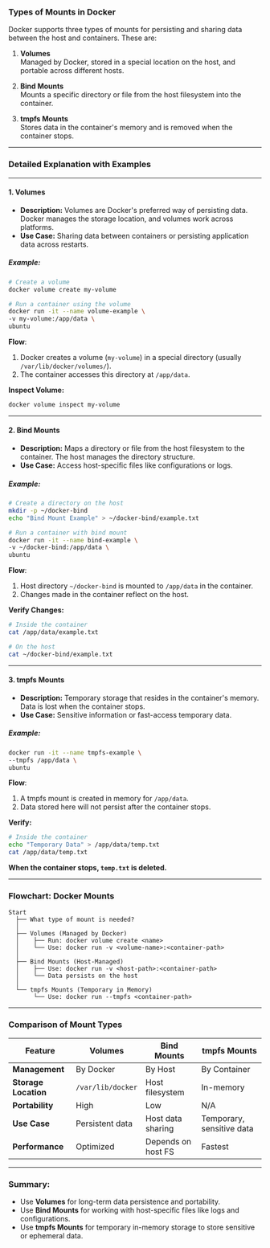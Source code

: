 ### Types of Mounts in Docker

Docker supports three types of mounts for persisting and sharing data between the host and containers. These are:

1. **Volumes**  
   Managed by Docker, stored in a special location on the host, and portable across different hosts.

2. **Bind Mounts**  
   Mounts a specific directory or file from the host filesystem into the container.

3. **tmpfs Mounts**  
   Stores data in the container's memory and is removed when the container stops.

---

### Detailed Explanation with Examples

---

#### 1. **Volumes**

- **Description:** Volumes are Docker's preferred way of persisting data. Docker manages the storage location, and volumes work across platforms.
- **Use Case:** Sharing data between containers or persisting application data across restarts.

##### Example:
```bash
# Create a volume
docker volume create my-volume

# Run a container using the volume
docker run -it --name volume-example \
-v my-volume:/app/data \
ubuntu
```

**Flow**: 
1. Docker creates a volume (`my-volume`) in a special directory (usually `/var/lib/docker/volumes/`).
2. The container accesses this directory at `/app/data`.

**Inspect Volume:**
```bash
docker volume inspect my-volume
```

---

#### 2. **Bind Mounts**

- **Description:** Maps a directory or file from the host filesystem to the container. The host manages the directory structure.
- **Use Case:** Access host-specific files like configurations or logs.

##### Example:
```bash
# Create a directory on the host
mkdir -p ~/docker-bind
echo "Bind Mount Example" > ~/docker-bind/example.txt

# Run a container with bind mount
docker run -it --name bind-example \
-v ~/docker-bind:/app/data \
ubuntu
```

**Flow**:
1. Host directory `~/docker-bind` is mounted to `/app/data` in the container.
2. Changes made in the container reflect on the host.

**Verify Changes:**
```bash
# Inside the container
cat /app/data/example.txt

# On the host
cat ~/docker-bind/example.txt
```

---

#### 3. **tmpfs Mounts**

- **Description:** Temporary storage that resides in the container's memory. Data is lost when the container stops.
- **Use Case:** Sensitive information or fast-access temporary data.

##### Example:
```bash
docker run -it --name tmpfs-example \
--tmpfs /app/data \
ubuntu
```

**Flow**:
1. A tmpfs mount is created in memory for `/app/data`.
2. Data stored here will not persist after the container stops.

**Verify:**
```bash
# Inside the container
echo "Temporary Data" > /app/data/temp.txt
cat /app/data/temp.txt
```

**When the container stops, `temp.txt` is deleted.**

---

### Flowchart: Docker Mounts

```plaintext
Start
  ├── What type of mount is needed?
  │
  ├── Volumes (Managed by Docker)
  │    ├── Run: docker volume create <name>
  │    └── Use: docker run -v <volume-name>:<container-path>
  │
  ├── Bind Mounts (Host-Managed)
  │    ├── Use: docker run -v <host-path>:<container-path>
  │    └── Data persists on the host
  │
  └── tmpfs Mounts (Temporary in Memory)
       └── Use: docker run --tmpfs <container-path>
```

---

### Comparison of Mount Types

| Feature               | Volumes               | Bind Mounts             | tmpfs Mounts          |
|-----------------------|-----------------------|-------------------------|-----------------------|
| **Management**        | By Docker            | By Host                | By Container          |
| **Storage Location**  | `/var/lib/docker`    | Host filesystem        | In-memory             |
| **Portability**       | High                 | Low                    | N/A                   |
| **Use Case**          | Persistent data      | Host data sharing      | Temporary, sensitive data |
| **Performance**       | Optimized            | Depends on host FS     | Fastest               |

--- 

### Summary:
- Use **Volumes** for long-term data persistence and portability.
- Use **Bind Mounts** for working with host-specific files like logs and configurations.
- Use **tmpfs Mounts** for temporary in-memory storage to store sensitive or ephemeral data.
